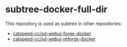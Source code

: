# subtree-docker-full-dir

This repository is used as subtree in other repositories:
- [catspeed-cc/sd-webui-forge-docker](https://github.com/catspeed-cc/sd-webui-forge-docker)
- [catspeed-cc/sd-webui-reforge-docker](https://github.com/catspeed-cc/sd-webui-reforge-docker)


